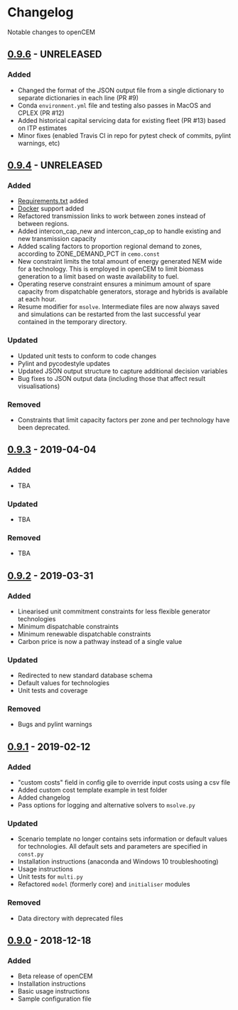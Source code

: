 # Changelog

Notable changes to openCEM
## [0.9.6](https://github.com/CEMOsuite/openCEM/tree/0.9.6) - UNRELEASED

### Added
*   Changed the format of the JSON output file from a single dictionary to separate dictionaries in each line (PR #9)
*   Conda `environment.yml` file and testing also passes in MacOS and CPLEX (PR #12)
*   Added historical capital servicing data for existing fleet (PR #13) based on ITP estimates
*   Minor fixes (enabled Travis CI in repo for pytest check of commits, pylint warnings, etc)

## [0.9.4](https://github.com/CEMOsuite/openCEM/tree/0.9.4) - UNRELEASED

### Added

*   [Requirements.txt](./Requirements.txt) added
*   [Docker](https://docker.com) support added
*   Refactored transmission links to work between zones instead of between regions.
*   Added intercon_cap_new and intercon_cap_op to handle existing and new transmission capacity
*   Added scaling factors to proportion regional demand to zones, according to ZONE_DEMAND_PCT in `cemo.const`
*   New constraint limits the total amount of energy generated NEM wide for a technology. This is employed in openCEM to limit biomass generation to a limit based on waste availability to fuel.
*   Operating reserve constraint ensures a minimum amount of spare capacity from dispatchable generators, storage and hybrids is available at each hour.
*   Resume modifier for `msolve`. Intermediate files are now always saved and simulations can be restarted from the last successful year contained in the temporary directory.

### Updated
*   Updated unit tests to conform to code changes
*   Pylint and pycodestyle updates
*   Updated JSON output structure to capture additional decision variables
*   Bug fixes to JSON output data (including those that affect result visualisations)

### Removed
*   Constraints that limit capacity factors per zone and per technology have been deprecated.

## [0.9.3](https://github.com/CEMOsuite/openCEM/tree/0.9.3) - 2019-04-04

### Added

*   TBA

### Updated

*   TBA

### Removed

*   TBA

## [0.9.2](https://github.com/CEMOsuite/openCEM/tree/0.9.2) - 2019-03-31

### Added

*   Linearised unit commitment constraints for less flexible generator
    technologies
*   Minimum dispatchable constraints
*   Minimum renewable dispatchable constraints
*   Carbon price is now a pathway instead of a single value

### Updated

*   Redirected to new standard database schema
*   Default values for technologies
*   Unit tests and coverage

### Removed

*   Bugs and pylint warnings

## [0.9.1](https://github.com/CEMOsuite/openCEM/tree/0.9.1) - 2019-02-12

### Added

*   "custom costs" field in config gile to override input costs using a csv file
*   Added custom cost template example in test folder
*   Added changelog
*   Pass options for logging and alternative solvers to `msolve.py`

### Updated

*   Scenario template no longer contains sets information or default values for
    technologies. All default sets and parameters are specified in `const.py`
*   Installation instructions (anaconda and Windows 10 troubleshooting)
*   Usage instructions
*   Unit tests for `multi.py`
*   Refactored `model` (formerly core) and `initialiser` modules

### Removed

*   Data directory with deprecated files

## [0.9.0](https://github.com/CEMOsuite/openCEM/tree/0.9.0) - 2018-12-18

### Added

*   Beta release of openCEM
*   Installation instructions
*   Basic usage instructions
*   Sample configuration file
